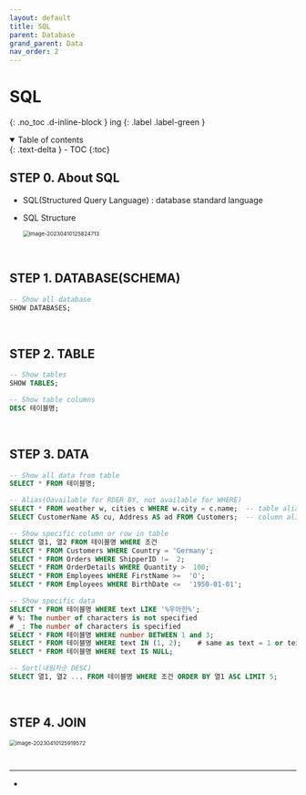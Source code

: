 ```yaml
---
layout: default
title: SQL
parent: Database
grand_parent: Data
nav_order: 2
---
```


# SQL
{: .no_toc .d-inline-block }
ing
{: .label .label-green }

<details open markdown="block">
  <summary>
    Table of contents
  </summary>
  {: .text-delta }
- TOC
{:toc}
</details>

<!------------------------------------ STEP ------------------------------------>
## STEP 0. About SQL
* SQL(Structured Query Language) :  database standard language

* SQL Structure

  <img src="./../../images/menu5-sub1-sql/image-20230410125824713.png" alt="image-20230410125824713" style="zoom:67%;" />

<br>


<!------------------------------------ STEP ------------------------------------>
## STEP 1. DATABASE(SCHEMA)
```sql
-- Show all database
SHOW DATABASES;					
```

<br>

<!------------------------------------ STEP ------------------------------------>
## STEP 2. TABLE
```sql
-- Show tables
SHOW TABLES; 

-- Show table columns
DESC 테이블명;
```
<br>

<!------------------------------------ STEP ------------------------------------>
## STEP 3. DATA
```sql
-- Show all data from table
SELECT * FROM 테이블명;

-- Alias(Oavailable for RDER BY, not available for WHERE)  
SELECT * FROM weather w, cities c WHERE w.city = c.name;  -- table alias
SELECT CustomerName AS cu, Address AS ad FROM Customers;  -- column alias

-- Show specific column or row in table
SELECT 열1, 열2 FROM 테이블명 WHERE 조건
SELECT * FROM Customers WHERE Country = 'Germany';
SELECT * FROM Orders WHERE ShipperID !=  2; 
SELECT * FROM OrderDetails WHERE Quantity >  100; 
SELECT * FROM Employees WHERE FirstName >=  'O'; 
SELECT * FROM Employees WHERE BirthDate <=  '1950-01-01'; 

-- Show specific data 
SELECT * FROM 테이블명 WHERE text LIKE '%우아한%'; 	
# %: The number of characters is not specified
# _: The number of characters is specified
SELECT * FROM 테이블명 WHERE number BETWEEN 1 and 3;
SELECT * FROM 테이블명 WHERE text IN (1, 2); 	# same as text = 1 or text = 2
SELECT * FROM 테이블명 WHERE text IS NULL;

-- Sort(내림차순 DESC)  
SELECT 열1, 열2 ... FROM 테이블명 WHERE 조건 ORDER BY 열1 ASC LIMIT 5;
```

<br>

<!------------------------------------ STEP ------------------------------------>
## STEP 4. JOIN
<img src="./../../images/menu5-sub1-sql/image-20230410125919572.png" alt="image-20230410125919572" style="zoom:67%;" />

```sql



```

---
* [](https://365kim.tistory.com/102)